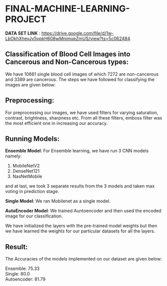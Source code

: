 # FINAL-MACHINE-LEARNING-PROJECT

**DATA SET LINK** : https://drive.google.com/file/d/1w-LbOkhXheyJv5vpkH608wMnimueZmUS/view?ts=5c062484


## Classification of Blood Cell Images into Cancerous and Non-Cancerous types:


We have 10661 single blood cell images of which 7272 are non-cancerous and 3389 are cancerous. The steps we have followed for classifying the images are given below:

## Preprocessing:
For preprocessing our images, we have used filters for varying saturation, contrast, brightness, sharpness etc. From all these filters, emboss filter was the most efficient one in increasing our accuracy.


## Running Models:
**Ensemble Model**:
For Ensemble learning, we have run 3 CNN models namely:
1. MobileNetV2
2. DenseNet121
3. NasNetMobile

and at last, we took 3 separate results from the 3 models and taken max voting in prediction stage.


**Single Model**:
We ran Mobilenet as a single model.

**AutoEncoder Model**:
We trained Auntoencoder and then used the encoded image for our classification.

We have initialized the layers with the pre-trained model weights but then we have learned the weights for our particular datasets for all the layers.


## Result:
The Accuracies of the models implemented on our dataset are given below:

Ensemble: 75.33  
Single: 80.0  
Autoencoder: 81.79
